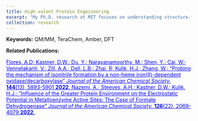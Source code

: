 ```yaml
---
title: High-valent Protein Engeineering
excerpt: "My Ph.D. research at MIT focuses on understanding structure-function relationships in high-valent metalloenzymes through gpu-accelerated quantum mechanics and molecular dynamics calculations in high-valent enzymes. <img src='/images/research/enzyme.png' style='width:100%;margin-top:15px'>"
collection: research
---
```

<strong>Keywords:</strong> QM/MM, TeraChem, Amber, DFT



<strong>Related Publications:</strong><br/>

<a style="color:blue" href="https://pubs.acs.org/doi/full/10.1021/jacs.1c12891">
Flores, A.D; <u>Kastner, D.W.</u>; Du, Y.; Narayanamoorthy, M.; Shen, Y.; Cai, W.; Vennelakanti, V.; Zill, A.A.; Dell, L.B.; Zhai, R; Kulik, H.J.; Zhang, W.;
&ldquo;Probing the mechanism of isonitrile formation by a non-heme iron(II)-dependent oxidase/decarboxylase&rdquo;
<em>Journal of the American Chemical Society. </em>
<strong>144</strong>(13), 5893-5901 <strong>2022</strong>.
</a>

<a style="color:blue" href="https://pubs.acs.org/doi/10.1021/acs.jpcb.2c02260">
Nazemi, A.; Steeves, A.H.; <u>Kastner, D.W.</u>; Kulik, H.J.;
&ldquo;Influence of the Greater Protein Environment on the Electrostatic Potential in Metalloenzyme Active Sites: The Case of Formate Dehydrogenase&rdquo;
<em>Journal of the American Chemical Society. </em>
<strong>126</strong>(22), 2069-4079 <strong>2022</strong>.
</a>